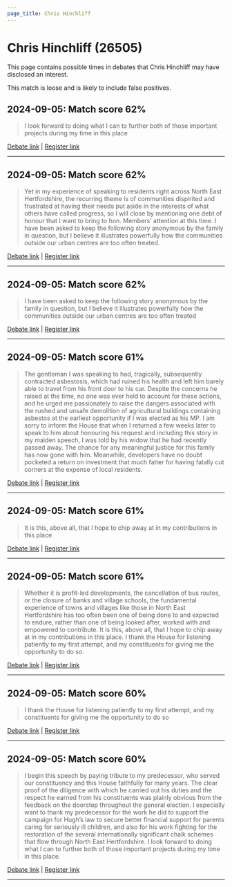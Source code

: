 ```yaml
---
page_title: Chris Hinchliff
---
```


# Chris Hinchliff  (26505)

This page contains possible times in debates that Chris Hinchliff may have disclosed an interest.

This match is loose and is likely to include false positives. 



## 2024-09-05: Match score 62%

>I look forward to doing what I can to further both of those important projects during my time in this place

[Debate link](https://www.theyworkforyou.com/debates/?id=2024-09-05b.481.0) | [Register link](https://www.theyworkforyou.com/mp/26505/register)


---



## 2024-09-05: Match score 62%

>Yet in my experience of speaking to residents right across North East Hertfordshire, the recurring theme is of communities dispirited and frustrated at having their needs put aside in the interests of what others have called progress, so I will close by mentioning one debt of honour that I want to bring to hon. Members’ attention at this time. I have been asked to keep the following story anonymous by the family in question, but I believe it illustrates powerfully how the communities outside our urban centres are too often treated.

[Debate link](https://www.theyworkforyou.com/debates/?id=2024-09-05b.481.0) | [Register link](https://www.theyworkforyou.com/mp/26505/register)


---



## 2024-09-05: Match score 62%

>I have been asked to keep the following story anonymous by the family in question, but I believe it illustrates powerfully how the communities outside our urban centres are too often treated

[Debate link](https://www.theyworkforyou.com/debates/?id=2024-09-05b.481.0) | [Register link](https://www.theyworkforyou.com/mp/26505/register)


---



## 2024-09-05: Match score 61%

>The gentleman I was speaking to had, tragically, subsequently contracted asbestosis, which had ruined his health and left him barely able to travel from his front door to his car. Despite the concerns he raised at the time, no one was ever held to account for these actions, and he urged me passionately to raise the dangers associated with the rushed and unsafe demolition of agricultural buildings containing asbestos at the earliest opportunity if I was elected as his MP. I am sorry to inform the House that when I returned a few weeks later to speak to him about honouring his request and including this story in my maiden speech, I was told by his widow that he had recently passed away. The chance for any meaningful justice for this family has now gone with him. Meanwhile, developers have no doubt pocketed a return on investment that much fatter for having fatally cut corners at the expense of local residents.

[Debate link](https://www.theyworkforyou.com/debates/?id=2024-09-05b.481.0) | [Register link](https://www.theyworkforyou.com/mp/26505/register)


---



## 2024-09-05: Match score 61%

>It is this, above all, that I hope to chip away at in my contributions in this place

[Debate link](https://www.theyworkforyou.com/debates/?id=2024-09-05b.481.0) | [Register link](https://www.theyworkforyou.com/mp/26505/register)


---



## 2024-09-05: Match score 61%

>Whether it is profit-led developments, the cancellation of bus routes, or the closure of banks and village schools, the fundamental experience of towns and villages like those in North East Hertfordshire has too often been one of being done to and expected to endure, rather than one of being looked after, worked with and empowered to contribute. It is this, above all, that I hope to chip away at in my contributions in this place. I thank the House for listening patiently to my first attempt, and my constituents for giving me the opportunity to do so.

[Debate link](https://www.theyworkforyou.com/debates/?id=2024-09-05b.481.0) | [Register link](https://www.theyworkforyou.com/mp/26505/register)


---



## 2024-09-05: Match score 60%

>I thank the House for listening patiently to my first attempt, and my constituents for giving me the opportunity to do so

[Debate link](https://www.theyworkforyou.com/debates/?id=2024-09-05b.481.0) | [Register link](https://www.theyworkforyou.com/mp/26505/register)


---



## 2024-09-05: Match score 60%

>I begin this speech by paying tribute to my predecessor, who served our constituency and this House faithfully for many years. The clear proof of the diligence with which he carried out his duties and the respect he earned from his constituents was plainly obvious from the feedback on the doorstep throughout the general election. I especially want to thank my predecessor for the work he did to support the campaign for Hugh’s law to secure better financial support for parents caring for seriously ill children, and also for his work fighting for the restoration of the several internationally significant chalk schemes that flow through North East Hertfordshire. I look forward to doing what I can to further both of those important projects during my time in this place.

[Debate link](https://www.theyworkforyou.com/debates/?id=2024-09-05b.481.0) | [Register link](https://www.theyworkforyou.com/mp/26505/register)


---


